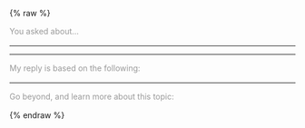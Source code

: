 ---
---

{% raw %}
<style>
  .btn-group * {
    box-shadow: none !important;
  }
  #reload-btn {
    margin-left: 0.5em;
  }
  .phrase {
    font-size: .875rem;
    line-height: 1.2;
    margin: 1rem auto;
    color: #999;
  }
  .miso-list {
    --miso-list-item-height: 7rem;
    --miso-list-item-gap: 0.65rem;
    --miso-list-description-lines: 3;
  }
</style>
<section>
  <miso-ask>
    <miso-query></miso-query>
  </miso-ask>
</section>
<section>
  <miso-ask visible-when="ready" logo="false">
    <div class="phrase">You asked about...</div>
    <miso-question></miso-question>
    <hr>
    <miso-answer></miso-answer>
    <miso-feedback></miso-feedback>
    <hr>
    <div class="phrase">My reply is based on the following:</div>
    <miso-sources></miso-sources>
</section>
<section id="follow-ups">
</section>
<section>
  <miso-ask id="related-resources" visible-when="ready" logo="true">
    <hr>
    <div class="phrase">Go beyond, and learn more about this topic:</div>
    <miso-related-resources></miso-related-resources>
  </miso-ask>
</section>
<script id="follow-up-template" type="text/plain">
<div class="follow-up">
  <hr>
  <miso-ask visible-when="initial" parent-question-id="{{parentQuestionId}}">
    <div class="phrase">Related questions you can explore</div>
    <miso-query-suggestions></miso-query-suggestions>
    <div class="phrase">... or enter by yourself</div>
    <miso-query></miso-query>
  </miso-ask>
  <miso-ask visible-when="ready" parent-question-id="{{parentQuestionId}}" logo="false">
    <div class="phrase">You asked about...</div>
    <miso-question></miso-question>
    <hr>
    <miso-answer></miso-answer>
    <miso-feedback></miso-feedback>
    <hr>
    <div class="phrase">My reply is based on the following:</div>
    <miso-sources></miso-sources>
  </miso-ask>
</div>
</script>
<script>
const followUpsSection = document.getElementById('follow-ups');
const relatedResourcesContainer = document.getElementById('related-resources');
const TEMPLATE_STRING = document.getElementById('follow-up-template').innerHTML;
const template = (data) => {
  let html = TEMPLATE_STRING;
  for (const key of Object.keys(data)) {
    const value = data[key];
    html = html.replaceAll(`{{${key}}}`, value);
  }
  return html;
};
function setup(workflow) {
  // when a new query starts, associate the last section container to that workflow
  workflow.on('loading', () => {
    relatedResourcesContainer.workflow = workflow;
  });
  // when a answer is fully populated, insert a new section for the follow-up question
  workflow.on('done', () => {
    followUpsSection.insertAdjacentHTML('beforeend', template({ parentQuestionId: workflow.questionId }));
  });
}
const misocmd = window.misocmd || (window.misocmd = []);
misocmd.push(async () => {
  // TODO: better timing management
  window.helpers.doggo.config({
    answer: { sampling: 0.5 }, speedRate: 2
  });
  MisoClient.plugins.use('std:ui');
  const client = new MisoClient({
    apiKey: '...',
    apiHost: 'http://localhost:9901/api',
  });
  const rootWorkflow = client.ui.ask;
  client.ui.asks.on('create', setup);
  setup(rootWorkflow);
  rootWorkflow.on('loading', () => {
    // clean up the entire follow-ups section
    followUpsSection.innerHTML = '';
    // destroy all follow-up workflows
    for (const workflow of client.ui.asks.workflows) {
      if (workflow !== rootWorkflow) {
        workflow.destroy();
      }
    }
  });
});
</script>
{% endraw %}
